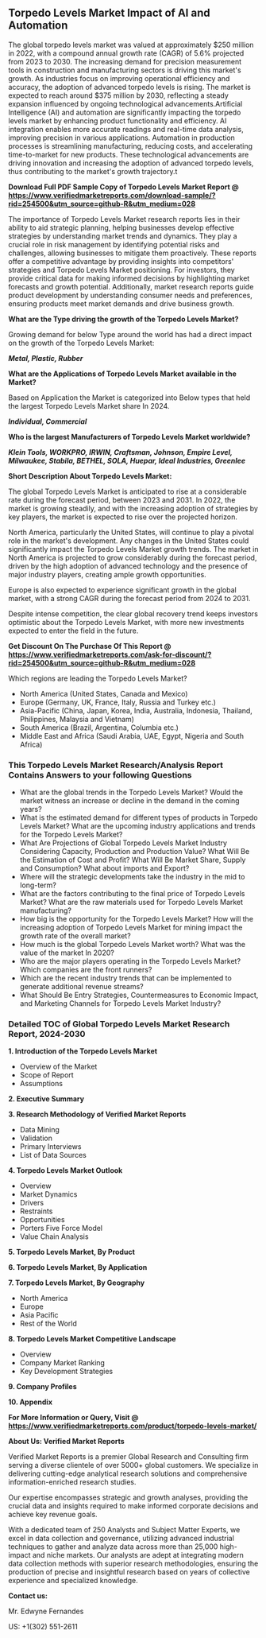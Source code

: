 <h2>Torpedo Levels Market Impact of AI and Automation</h2>The global torpedo levels market was valued at approximately $250 million in 2022, with a compound annual growth rate (CAGR) of 5.6% projected from 2023 to 2030. The increasing demand for precision measurement tools in construction and manufacturing sectors is driving this market's growth. As industries focus on improving operational efficiency and accuracy, the adoption of advanced torpedo levels is rising. The market is expected to reach around $375 million by 2030, reflecting a steady expansion influenced by ongoing technological advancements.Artificial Intelligence (AI) and automation are significantly impacting the torpedo levels market by enhancing product functionality and efficiency. AI integration enables more accurate readings and real-time data analysis, improving precision in various applications. Automation in production processes is streamlining manufacturing, reducing costs, and accelerating time-to-market for new products. These technological advancements are driving innovation and increasing the adoption of advanced torpedo levels, thus contributing to the market's growth trajectory.t</p><p id="" class=""><strong>Download Full PDF Sample Copy of Torpedo Levels Market Report @ <a href="https://www.verifiedmarketreports.com/download-sample/?rid=254500&utm_source=github-R&utm_medium=028" target="_blank">https://www.verifiedmarketreports.com/download-sample/?rid=254500&utm_source=github-R&utm_medium=028</a></strong></p><p>The importance of&nbsp;Torpedo Levels Market research reports lies in their ability to aid strategic planning, helping businesses develop effective strategies by understanding market trends and dynamics. They play a crucial role in risk management by identifying potential risks and challenges, allowing businesses to mitigate them proactively. These reports offer a competitive advantage by providing insights into competitors' strategies and Torpedo Levels Market positioning. For investors, they provide critical data for making informed decisions by highlighting market forecasts and growth potential. Additionally, market research reports guide product development by understanding consumer needs and preferences, ensuring products meet market demands and drive business growth.</p><p><strong>What are the&nbsp;Type driving the growth of the Torpedo Levels Market?</strong></p><p id="" class="">Growing demand for below Type around the world has had a direct impact on the growth of the Torpedo Levels Market:</p><em><strong>Metal, Plastic, Rubber</strong></em></p><strong>What are the&nbsp;Applications&nbsp;of Torpedo Levels Market available in the Market?</strong></p><p id="" class="">Based on Application the Market is categorized into Below types that held the largest Torpedo Levels Market share In 2024.</p><em><strong>Individual, Commercial</strong></em></p><strong>Who is the largest Manufacturers of Torpedo Levels Market worldwide?</strong></p><p><em><strong>Klein Tools, WORKPRO, IRWIN, Craftsman, Johnson, Empire Level, Milwaukee, Stabila, BETHEL, SOLA, Huepar, Ideal Industries, Greenlee</strong></em></p><p id="" class=""><strong>Short Description About Torpedo Levels Market:</strong></p><p>The global Torpedo Levels Market is anticipated to rise at a considerable rate during the forecast period, between 2023 and 2031. In 2022, the market is growing steadily, and with the increasing adoption of strategies by key players, the market is expected to rise over the projected horizon.</p><p>North America, particularly the United States, will continue to play a pivotal role in the market's development. Any changes in the United States could significantly impact the Torpedo Levels Market growth trends. The market in North America is projected to grow considerably during the forecast period, driven by the high adoption of advanced technology and the presence of major industry players, creating ample growth opportunities.</p><p>Europe is also expected to experience significant growth in the global market, with a strong CAGR during the forecast period from 2024 to 2031.</p><p>Despite intense competition, the clear global recovery trend keeps investors optimistic about the Torpedo Levels Market, with more new investments expected to enter the field in the future.</p><p id="" class=""><strong>Get Discount On The Purchase Of This Report @ <a href="https://www.verifiedmarketreports.com/ask-for-discount/?rid=254500&utm_source=github-R&utm_medium=028" target="_blank">https://www.verifiedmarketreports.com/ask-for-discount/?rid=254500&utm_source=github-R&utm_medium=028</a></strong></p>Which regions are leading the Torpedo Levels Market?</p><ul><li>North America (United States, Canada and Mexico)</li><li>Europe (Germany, UK, France, Italy, Russia and Turkey etc.)</li><li>Asia-Pacific (China, Japan, Korea, India, Australia, Indonesia, Thailand, Philippines, Malaysia and Vietnam)</li><li>South America (Brazil, Argentina, Columbia etc.)</li><li>Middle East and Africa (Saudi Arabia, UAE, Egypt, Nigeria and South Africa)</li></ul><h3 id="" class="">This Torpedo Levels Market Research/Analysis Report Contains Answers to your following Questions</h3><ul><li>What are the global trends in the Torpedo Levels Market? Would the market witness an increase or decline in the demand in the coming years?</li><li>What is the estimated demand for different types of products in Torpedo Levels Market? What are the upcoming industry applications and trends for the Torpedo Levels Market?</li><li>What Are Projections of Global Torpedo Levels Market Industry Considering Capacity, Production and Production Value? What Will Be the Estimation of Cost and Profit? What Will Be Market Share, Supply and Consumption? What about imports and Export?</li><li>Where will the strategic developments take the industry in the mid to long-term?</li><li>What are the factors contributing to the final price of Torpedo Levels Market? What are the raw materials used for Torpedo Levels Market manufacturing?</li><li>How big is the opportunity for the Torpedo Levels Market? How will the increasing adoption of Torpedo Levels Market for mining impact the growth rate of the overall market?</li><li>How much is the global Torpedo Levels Market worth? What was the value of the market In 2020?</li><li>Who are the major players operating in the Torpedo Levels Market? Which companies are the front runners?</li><li>Which are the recent industry trends that can be implemented to generate additional revenue streams?</li><li>What Should Be Entry Strategies, Countermeasures to Economic Impact, and Marketing Channels for Torpedo Levels Market Industry?</li></ul><h3 id="" class="">Detailed TOC of Global Torpedo Levels Market Research Report, 2024-2030</h3><p id="" class=""><strong>1. Introduction of the Torpedo Levels Market</strong></p><ul><li>Overview of the Market</li><li>Scope of Report</li><li>Assumptions</li></ul><p id="" class=""><strong>2. Executive Summary</strong></p><p id="" class=""><strong>3. Research Methodology of Verified Market Reports</strong></p><ul><li>Data Mining</li><li>Validation</li><li>Primary Interviews</li><li>List of Data Sources</li></ul><p id="" class=""><strong>4. Torpedo Levels Market Outlook</strong></p><ul><li>Overview</li><li>Market Dynamics</li><li>Drivers</li><li>Restraints</li><li>Opportunities</li><li>Porters Five Force Model</li><li>Value Chain Analysis</li></ul><p id="" class=""><strong>5. Torpedo Levels Market, By Product</strong></p><p id="" class=""><strong>6. Torpedo Levels Market, By Application</strong></p><p id="" class=""><strong>7. Torpedo Levels Market, By Geography</strong></p><ul><li>North America</li><li>Europe</li><li>Asia Pacific</li><li>Rest of the World</li></ul><p id="" class=""><strong>8. Torpedo Levels Market Competitive Landscape</strong></p><ul><li>Overview</li><li>Company Market Ranking</li><li>Key Development Strategies</li></ul><p id="" class=""><strong>9. Company Profiles</strong></p><p id="" class=""><strong>10. Appendix</strong></p><p id="" class=""><strong>For More Information or Query, Visit @ <a href="https://www.verifiedmarketreports.com/product/torpedo-levels-market/" target="_blank">https://www.verifiedmarketreports.com/product/torpedo-levels-market/</a></strong></p><p id="" class=""><strong>About Us: Verified Market Reports</strong></p><p id="" class="">Verified Market Reports is a premier Global Research and Consulting firm serving a diverse clientele of over 5000+ global customers. We specialize in delivering cutting-edge analytical research solutions and comprehensive information-enriched research studies.</p><p id="" class="">Our expertise encompasses strategic and growth analyses, providing the crucial data and insights required to make informed corporate decisions and achieve key revenue goals.</p><p id="" class="">With a dedicated team of 250 Analysts and Subject Matter Experts, we excel in data collection and governance, utilizing advanced industrial techniques to gather and analyze data across more than 25,000 high-impact and niche markets. Our analysts are adept at integrating modern data collection methods with superior research methodologies, ensuring the production of precise and insightful research based on years of collective experience and specialized knowledge.</p><p id="" class=""><strong>Contact us:</strong></p><p id="" class="">Mr. Edwyne Fernandes</p><p id="" class="">US: +1(302) 551-2611</p>
